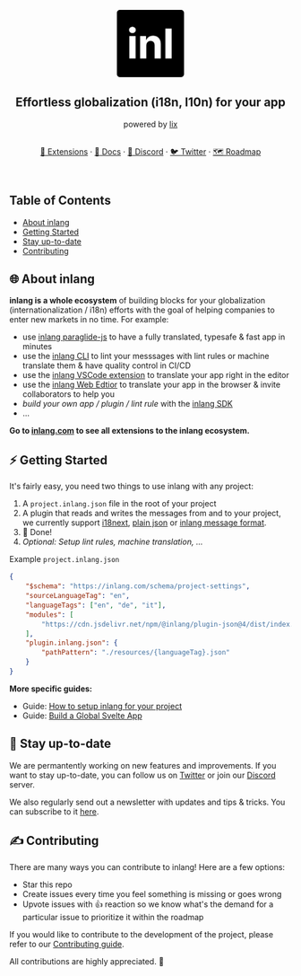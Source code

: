 <p align="center">
  <a href="https://github.com/inlang/monorepo">  </a>

  <img src="https://github.com/inlang/monorepo/blob/main/inlang/assets/logo_rounded.png?raw=true" alt="inlang icon" width="120px">
  
  <h2 align="center">
    Effortless globalization (i18n, l10n) for your app
  </h2>
  
  <p align="center">powered by <a href="https://github.com/inlang/monorepo/tree/main/lix" target="_blank">lix</p>

  <p align="center">
    <br>
    <a href='https://inlang.com/c/application' target="_blank">🧩 Extensions</a>
    ·
    <a href='https://inlang.com/documentation' target="_blank">📄 Docs</a>
    ·
    <a href='https://discord.gg/gdMPPWy57R' target="_blank">💙 Discord</a>
    ·
    <a href='https://twitter.com/inlangHQ' target="_blank">🐦 Twitter</a>
    ·
    <a href='https://github.com/orgs/inlang/projects/39' target="_blank">🗺️ Roadmap</a>
  </p>
</p>

<br>

<!-- BODY -->

## Table of Contents

- [About inlang](#-about-inlang)
- [Getting Started](#%EF%B8%8F-getting-started)
- [Stay up-to-date](#-stay-up-to-date)
- [Contributing](#-contributing)

## 🌐 About inlang

**inlang is a whole ecosystem** of building blocks for your globalization (internationalization / i18n) efforts with the goal of helping companies to enter new markets in no time. For example:

- use [inlang paraglide-js](https://inlang.com/m/gerre34r/library-inlang-paraglideJs) to have a fully translated, typesafe & fast app in minutes
- use the [inlang CLI](https://inlang.com/m/2qj2w8pu/app-inlang-cli) to lint your messsages with lint rules or machine translate them & have quality control in CI/CD
- use the [inlang VSCode extension](https://inlang.com/m/r7kp499g/app-inlang-ideExtension) to translate your app right in the editor
- use the [inlang Web Edtior](https://inlang.com/m/tdozzpar/app-inlang-editor) to translate your app in the browser & invite collaborators to help you
- *build your own app / plugin / lint rule* with the [inlang SDK](https://inlang.com/documentation/architecture)
- ...

**Go to [inlang.com](https://inlang.com) to see all extensions to the inlang ecosystem.**

## ⚡️ Getting Started

It's fairly easy, you need two things to use inlang with any project:

1. A `project.inlang.json` file in the root of your project
2. A plugin that reads and writes the messages from and to your project, we currently support [i18next](https://inlang.com/m/3i8bor92/plugin-inlang-i18next), [plain json](https://inlang.com/m/ig84ng0o/plugin-inlang-json) or [inlang message format](https://inlang.com/m/reootnfj/plugin-inlang-messageFormat).
3. 🏁 Done!
4. *Optional: Setup lint rules, machine translation, ...*

Example `project.inlang.json`
```json
{
	"$schema": "https://inlang.com/schema/project-settings",
	"sourceLanguageTag": "en",
	"languageTags": ["en", "de", "it"],
	"modules": [
		"https://cdn.jsdelivr.net/npm/@inlang/plugin-json@4/dist/index.js"
	],
	"plugin.inlang.json": {
		"pathPattern": "./resources/{languageTag}.json"
	}
}
```

**More specific guides:**

- Guide: [How to setup inlang for your project](https://inlang.com/g/49fn9ggo/guide-niklasbuchfink-howToSetupInlang#)
- Guide: [Build a Global Svelte App](https://inlang.com/g/2fg8ng94/guide-nilsjacobsen-buildAGlobalSvelteApp)

## 🔔 Stay up-to-date

We are permantently working on new features and improvements. If you want to stay up-to-date, you can follow us on [Twitter](https://twitter.com/inlangHQ) or join our [Discord](https://discord.gg/gdMPPWy57R) server. 

We also regularly send out a newsletter with updates and tips & tricks. You can subscribe to it [here](https://inlang.com/newsletter).


## ✍️ Contributing

There are many ways you can contribute to inlang! Here are a few options:

- Star this repo
- Create issues every time you feel something is missing or goes wrong
- Upvote issues with 👍 reaction so we know what's the demand for a particular issue to prioritize it within the roadmap

If you would like to contribute to the development of the project, please refer to our [Contributing guide](https://github.com/inlang/monorepo/blob/main/CONTRIBUTING.md).

All contributions are highly appreciated. 🙏
